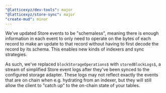 ```yaml
---
"@latticexyz/dev-tools": major
"@latticexyz/store-sync": major
"create-mud": minor
---
```


We've updated Store events to be "schemaless", meaning there is enough information in each event to only need to operate on the bytes of each record to make an update to that record without having to first decode the record by its schema. This enables new kinds of indexers and sync strategies.

As such, we've replaced `blockStorageOperations$` with `storedBlockLogs$`, a stream of simplified Store event logs after they've been synced to the configured storage adapter. These logs may not reflect exactly the events that are on chain when e.g. hydrating from an indexer, but they will still allow the client to "catch up" to the on-chain state of your tables.
